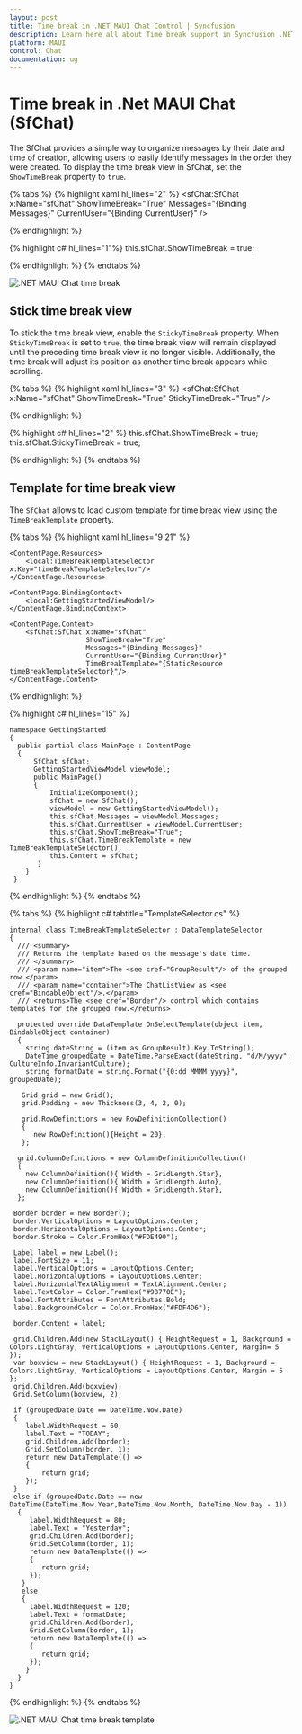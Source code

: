```yaml
---
layout: post
title: Time break in .NET MAUI Chat Control | Syncfusion
description: Learn here all about Time break support in Syncfusion .NET MAUI Chat (SfChat) control, its elements and more.
platform: MAUI
control: Chat
documentation: ug
---
```

# Time break in .Net MAUI Chat (SfChat)

The SfChat provides a simple way to organize messages by their date and time of creation, allowing users to easily identify messages in the order they were created. To display the time break view in SfChat, set the `ShowTimeBreak` property to `true`.

{% tabs %}
{% highlight xaml hl_lines="2" %}
  <sfChat:SfChat x:Name="sfChat"
                 ShowTimeBreak="True"
                 Messages="{Binding Messages}"
                 CurrentUser="{Binding CurrentUser}" />
    
{% endhighlight %}

{% highlight c# hl_lines="1"%}
 this.sfChat.ShowTimeBreak = true;

{% endhighlight %}
{% endtabs %}

![.NET MAUI Chat time break](images/time-break/maui-chat-time-break.png)

## Stick time break view

To stick the time break view, enable the `StickyTimeBreak` property. When `StickyTimeBreak` is set to `true`, the time break view will remain displayed until the preceding time break view is no longer visible. Additionally, the time break will adjust its position as another time break appears while scrolling.

{% tabs %}
{% highlight xaml hl_lines="3" %}
  <sfChat:SfChat x:Name="sfChat"
                 ShowTimeBreak="True"
                 StickyTimeBreak="True" />
   
{% endhighlight %}

{% highlight c# hl_lines="2" %}
 this.sfChat.ShowTimeBreak = true;
 this.sfChat.StickyTimeBreak = true;
   
{% endhighlight %}
{% endtabs %}

## Template for time break view

The `SfChat` allows to load custom template for time break view using the `TimeBreakTemplate` property.

{% tabs %}
{% highlight xaml hl_lines="9 21" %}

<?xml version="1.0" encoding="utf-8" ?>
<ContentPage xmlns="http://schemas.microsoft.com/dotnet/2021/maui"
             xmlns:x="http://schemas.microsoft.com/winfx/2009/xaml"
             xmlns:sfChat="clr-namespace:Syncfusion.Maui.Chat;assembly=Syncfusion.Maui.Chat"
             xmlns:local="clr-namespace:GettingStarted"
             x:Class="GettingStarted.MainPage">

    <ContentPage.Resources>
        <local:TimeBreakTemplateSelector x:Key="timeBreakTemplateSelector"/>
    </ContentPage.Resources>
    
    <ContentPage.BindingContext>
        <local:GettingStartedViewModel/>
    </ContentPage.BindingContext>

    <ContentPage.Content>
        <sfChat:SfChat x:Name="sfChat"                   
                       ShowTimeBreak="True"
                       Messages="{Binding Messages}"
                       CurrentUser="{Binding CurrentUser}" 
                       TimeBreakTemplate="{StaticResource timeBreakTemplateSelector}"/>
    </ContentPage.Content>
</ContentPage>

{% endhighlight %}

{% highlight c# hl_lines="15" %}

    namespace GettingStarted
    {
      public partial class MainPage : ContentPage
      {
          SfChat sfChat;
          GettingStartedViewModel viewModel;
          public MainPage()
          {
              InitializeComponent();
              sfChat = new SfChat();
              viewModel = new GettingStartedViewModel();
              this.sfChat.Messages = viewModel.Messages;
              this.sfChat.CurrentUser = viewModel.CurrentUser;
              this.sfChat.ShowTimeBreak="True";
              this.sfChat.TimeBreakTemplate = new TimeBreakTemplateSelector();
              this.Content = sfChat;
           }
        }
     }

{% endhighlight %}
{% endtabs %}

{% tabs %}
{% highlight c# tabtitle="TemplateSelector.cs" %}

    internal class TimeBreakTemplateSelector : DataTemplateSelector
    {
      /// <summary>
      /// Returns the template based on the message's date time.
      /// </summary>
      /// <param name="item">The <see cref="GroupResult"/> of the grouped row.</param>
      /// <param name="container">The ChatListView as <see cref="BindableObject"/>.</param>
      /// <returns>The <see cref="Border"/> control which contains templates for the grouped row.</returns>

      protected override DataTemplate OnSelectTemplate(object item, BindableObject container)
      {
        string dateString = (item as GroupResult).Key.ToString();
        DateTime groupedDate = DateTime.ParseExact(dateString, "d/M/yyyy", CultureInfo.InvariantCulture);
        string formatDate = string.Format("{0:dd MMMM yyyy}", groupedDate);

       Grid grid = new Grid();
       grid.Padding = new Thickness(3, 4, 2, 0);

       grid.RowDefinitions = new RowDefinitionCollection()
       {
          new RowDefinition(){Height = 20},
       };

      grid.ColumnDefinitions = new ColumnDefinitionCollection()
      {
        new ColumnDefinition(){ Width = GridLength.Star},
        new ColumnDefinition(){ Width = GridLength.Auto},
        new ColumnDefinition(){ Width = GridLength.Star},
      };

     Border border = new Border();
     border.VerticalOptions = LayoutOptions.Center;
     border.HorizontalOptions = LayoutOptions.Center;
     border.Stroke = Color.FromHex("#FDE490");
   
     Label label = new Label();
     label.FontSize = 11;
     label.VerticalOptions = LayoutOptions.Center;
     label.HorizontalOptions = LayoutOptions.Center;
     label.HorizontalTextAlignment = TextAlignment.Center;
     label.TextColor = Color.FromHex("#98770E");
     label.FontAttributes = FontAttributes.Bold;
     label.BackgroundColor = Color.FromHex("#FDF4D6");

     border.Content = label;

     grid.Children.Add(new StackLayout() { HeightRequest = 1, Background =  Colors.LightGray, VerticalOptions = LayoutOptions.Center, Margin= 5 });
     var boxview = new StackLayout() { HeightRequest = 1, Background =   Colors.LightGray, VerticalOptions = LayoutOptions.Center, Margin = 5 };
     grid.Children.Add(boxview);
     Grid.SetColumn(boxview, 2);

     if (groupedDate.Date == DateTime.Now.Date)
     {
        label.WidthRequest = 60;
        label.Text = "TODAY";
        grid.Children.Add(border);
        Grid.SetColumn(border, 1);
        return new DataTemplate(() =>
        {
            return grid;
        });
     }
     else if (groupedDate.Date == new DateTime(DateTime.Now.Year,DateTime.Now.Month, DateTime.Now.Day - 1))
      {
         label.WidthRequest = 80;
         label.Text = "Yesterday";
         grid.Children.Add(border);
         Grid.SetColumn(border, 1);
         return new DataTemplate(() =>
         {
            return grid;
         });
       }
       else
       {
         label.WidthRequest = 120;
         label.Text = formatDate;
         grid.Children.Add(border);
         Grid.SetColumn(border, 1);
         return new DataTemplate(() =>
         {
            return grid;
         });
        }
      }
    }

{% endhighlight %}
{% endtabs %}

![.NET MAUI Chat time break template](images/time-break/maui-chat-time-break-template.png)
      